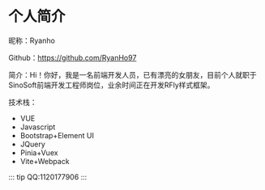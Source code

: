 # 个人简介


昵称：Ryanho

Github：https://github.com/RyanHo97

简介：Hi！你好，我是一名前端开发人员，已有漂亮的女朋友，目前个人就职于SinoSoft前端开发工程师岗位，业余时间正在开发RFly样式框架。

技术栈：

- VUE
- Javascript
- Bootstrap+Element UI
- JQuery
- Pinia+Vuex
- Vite+Webpack

::: tip
QQ:1120177906
:::